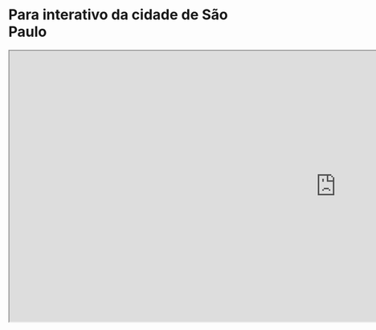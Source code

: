 # Para interativo da cidade de São Paulo


<iframe src="https://raw.githubusercontent.com/WOLFurriell/interactive_map_SP/master/SP_RISK.html" width="1300"(adjust for yourself) height="540"(adjust for yourself)> </iframe>
